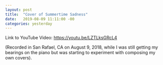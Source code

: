 ```yaml
---
layout: post
title:  "Cover of Summertime Sadness"
date:   2019-08-09 11:11:00 -00
categories: yesterday
---
```


Link to YouTube Video:
https://youtu.be/LZTLksGRcL4

(Recorded in San Rafael, CA on August 9, 2018, while I was still getting my bearings on the piano but was starting to experiment with composing my own covers). 
